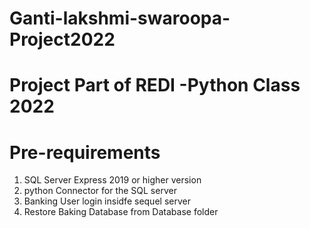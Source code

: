 # Ganti-lakshmi-swaroopa-Project2022
# Project Part of REDI -Python Class 2022

# Pre-requirements
 1. SQL Server Express 2019 or higher version 
 2. python Connector for the SQL server 
 3. Banking User login insidfe sequel server 
 4. Restore Baking Database from Database folder 
  
  
